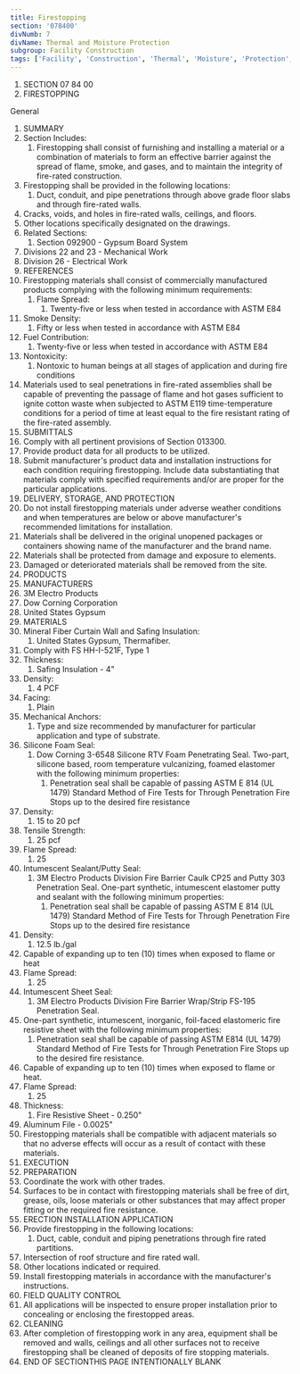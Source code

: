 ```yaml
---
title: Firestopping
section: '078400'
divNumb: 7
divName: Thermal and Moisture Protection
subgroup: Facility Construction
tags: ['Facility', 'Construction', 'Thermal', 'Moisture', 'Protection', 'Firestopping']
---
```


1. SECTION 07 84 00
1. FIRESTOPPING

General
   1. SUMMARY
   1. Section Includes:
      1. Firestopping shall consist of furnishing and installing a material or a combination of materials to form an effective barrier against the spread of flame, smoke, and gases, and to maintain the integrity of fire-rated construction.
   1. Firestopping shall be provided in the following locations:
      1. Duct, conduit, and pipe penetrations through above grade floor slabs and through fire-rated walls.
   1. Cracks, voids, and holes in fire-rated walls, ceilings, and floors.
   1. Other locations specifically designated on the drawings.
   1. Related Sections:
      1. Section 092900 - Gypsum Board System
   1. Divisions 22 and 23 - Mechanical Work
   1. Division 26 - Electrical Work
   1. REFERENCES
   1. Firestopping materials shall consist of commercially manufactured products complying with the following minimum requirements:
      1. Flame Spread:
         1. Twenty-five or less when tested in accordance with ASTM E84
   1. Smoke Density:
      1. Fifty or less when tested in accordance with ASTM E84
   1. Fuel Contribution:
      1. Twenty-five or less when tested in accordance with ASTM E84
   1. Nontoxicity:
      1. Nontoxic to human beings at all stages of application and during fire conditions
   1. Materials used to seal penetrations in fire-rated assemblies shall be capable of preventing the passage of flame and hot gases sufficient to ignite cotton waste when subjected to ASTM E119 time-temperature conditions for a period of time at least equal to the fire resistant rating of the fire-rated assembly.
   1. SUBMITTALS
   1. Comply with all pertinent provisions of Section 013300.
   1. Provide product data for all products to be utilized.
   1. Submit manufacturer's product data and installation instructions for each condition requiring firestopping. Include data substantiating that materials comply with specified requirements and/or are proper for the particular applications.
   1. DELIVERY, STORAGE, AND PROTECTION
   1. Do not install firestopping materials under adverse weather conditions and when temperatures are below or above manufacturer's recommended limitations for installation.
   1. Materials shall be delivered in the original unopened packages or containers showing name of the manufacturer and the brand name.
   1. Materials shall be protected from damage and exposure to elements.
   1. Damaged or deteriorated materials shall be removed from the site.
   1. PRODUCTS
   1. MANUFACTURERS
   1. 3M Electro Products
   1. Dow Corning Corporation
   1. United States Gypsum
   1. MATERIALS
   1. Mineral Fiber Curtain Wall and Safing Insulation:
      1. United States Gypsum, Thermafiber.
   1. Comply with FS HH-I-521F, Type 1
   1. Thickness:
      1. Safing Insulation - 4"
   1. Density:
      1. 4 PCF
   1. Facing:
      1. Plain
   1. Mechanical Anchors:
      1. Type and size recommended by manufacturer for particular application and type of substrate.
   1. Silicone Foam Seal:
      1. Dow Corning 3-6548 Silicone RTV Foam Penetrating Seal. Two-part, silicone based, room temperature vulcanizing, foamed elastomer with the following minimum properties:
            1. Penetration seal shall be capable of passing ASTM E 814 (UL 1479) Standard Method of Fire Tests for Through Penetration Fire Stops up to the desired fire resistance
   1. Density:
      1. 15 to 20 pcf
   1. Tensile Strength:
      1. 25 pcf
   1. Flame Spread:
      1. 25
   1. Intumescent Sealant/Putty Seal:
      1. 3M Electro Products Division Fire Barrier Caulk CP25 and Putty 303 Penetration Seal. One-part synthetic, intumescent elastomer putty and sealant with the following minimum properties:
            1. Penetration seal shall be capable of passing ASTM E 814 (UL 1479) Standard Method of Fire Tests for Through Penetration Fire Stops up to the desired fire resistance
   1. Density:
      1. 12.5 lb./gal
   1. Capable of expanding up to ten (10) times when exposed to flame or heat
   1. Flame Spread:
      1. 25
   1. Intumescent Sheet Seal:
      1. 3M Electro Products Division Fire Barrier Wrap/Strip FS-195 Penetration Seal.
   1. One-part synthetic, intumescent, inorganic, foil-faced elastomeric fire resistive sheet with the following minimum properties:
      1. Penetration seal shall be capable of passing ASTM E814 (UL 1479) Standard Method of Fire Tests for Through Penetration Fire Stops up to the desired fire resistance.
   1. Capable of expanding up to ten (10) times when exposed to flame or heat.
   1. Flame Spread:
      1. 25
   1. Thickness:
      1. Fire Resistive Sheet - 0.250"
   1. Aluminum File - 0.0025"
   1. Firestopping materials shall be compatible with adjacent materials so that no adverse effects will occur as a result of contact with these materials.
   1. EXECUTION
   1. PREPARATION
   1. Coordinate the work with other trades.
   1. Surfaces to be in contact with firestopping materials shall be free of dirt, grease, oils, loose materials or other substances that may affect proper fitting or the required fire resistance.
   1. ERECTION INSTALLATION APPLICATION
   1. Provide firestopping in the following locations:
      1. Duct, cable, conduit and piping penetrations through fire rated partitions.
   1. Intersection of roof structure and fire rated wall.
   1. Other locations indicated or required.
   1. Install firestopping materials in accordance with the manufacturer's instructions.
   1. FIELD QUALITY CONTROL
   1. All applications will be inspected to ensure proper installation prior to concealing or enclosing the firestopped areas.
   1. CLEANING
   1. After completion of firestopping work in any area, equipment shall be removed and walls, ceilings and all other surfaces not to receive firestopping shall be cleaned of deposits of fire stopping materials.
1. END OF SECTIONTHIS PAGE INTENTIONALLY BLANK

